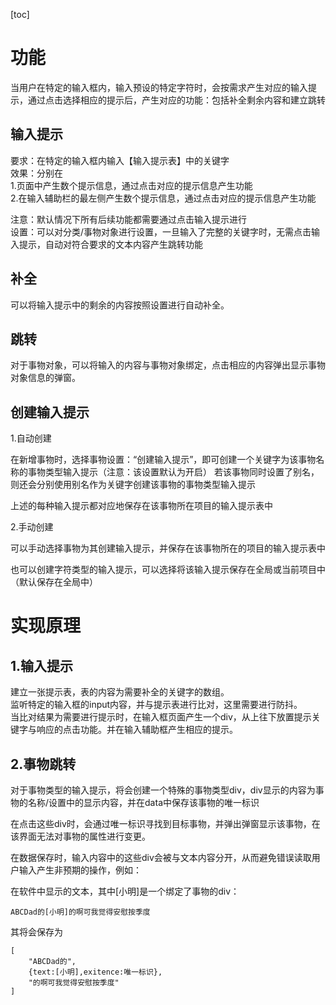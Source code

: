 [toc]

# 功能

当用户在特定的输入框内，输入预设的特定字符时，会按需求产生对应的输入提示，通过点击选择相应的提示后，产生对应的功能：包括补全剩余内容和建立跳转

## 输入提示

要求：在特定的输入框内输入【输入提示表】中的关键字  
效果：分别在  
	1.页面中产生数个提示信息，通过点击对应的提示信息产生功能  
	2.在输入辅助栏的最左侧产生数个提示信息，通过点击对应的提示信息产生功能

注意：默认情况下所有后续功能都需要通过点击输入提示进行  
设置：可以对分类/事物对象进行设置，一旦输入了完整的关键字时，无需点击输入提示，自动对符合要求的文本内容产生跳转功能

## 补全

可以将输入提示中的剩余的内容按照设置进行自动补全。

## 跳转

对于事物对象，可以将输入的内容与事物对象绑定，点击相应的内容弹出显示事物对象信息的弹窗。

## 创建输入提示

1.自动创建

在新增事物时，选择事物设置：“创建输入提示”，即可创建一个关键字为该事物名称的事物类型输入提示（注意：该设置默认为开启）
若该事物同时设置了别名，则还会分别使用别名作为关键字创建该事物的事物类型输入提示

上述的每种输入提示都对应地保存在该事物所在项目的输入提示表中

2.手动创建

可以手动选择事物为其创建输入提示，并保存在该事物所在的项目的输入提示表中

也可以创建字符类型的输入提示，可以选择将该输入提示保存在全局或当前项目中（默认保存在全局中）

# 实现原理

## 1.输入提示

建立一张提示表，表的内容为需要补全的关键字的数组。  
监听特定的输入框的input内容，并与提示表进行比对，这里需要进行防抖。  
当比对结果为需要进行提示时，在输入框页面产生一个div，从上往下放置提示关键字与响应的点击功能。并在输入辅助框产生相应的提示。

## 2.事物跳转

对于事物类型的输入提示，将会创建一个特殊的事物类型div，div显示的内容为事物的名称/设置中的显示内容，并在data中保存该事物的唯一标识

在点击这些div时，会通过唯一标识寻找到目标事物，并弹出弹窗显示该事物，在该界面无法对事物的属性进行变更。

在数据保存时，输入内容中的这些div会被与文本内容分开，从而避免错误读取用户输入产生非预期的操作，例如：

在软件中显示的文本，其中[小明]是一个绑定了事物的div：

`ABCDad的[小明]的啊可我觉得安慰按季度`

其将会保存为

~~~
[
	"ABCDad的",
	{text:[小明],exitence:唯一标识},
	"的啊可我觉得安慰按季度"
]
~~~